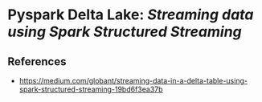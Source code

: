 # Pyspark Delta Lake: _Streaming data using Spark Structured Streaming_

## References

* https://medium.com/globant/streaming-data-in-a-delta-table-using-spark-structured-streaming-19bd6f3ea37b
